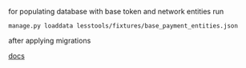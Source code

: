 for populating database with base token and network entities run
```shell
manage.py loaddata lesstools/fixtures/base_payment_entities.json
```
after applying migrations

[docs](https://docs.djangoproject.com/en/3.2/howto/initial-data/#providing-data-with-fixtures)
